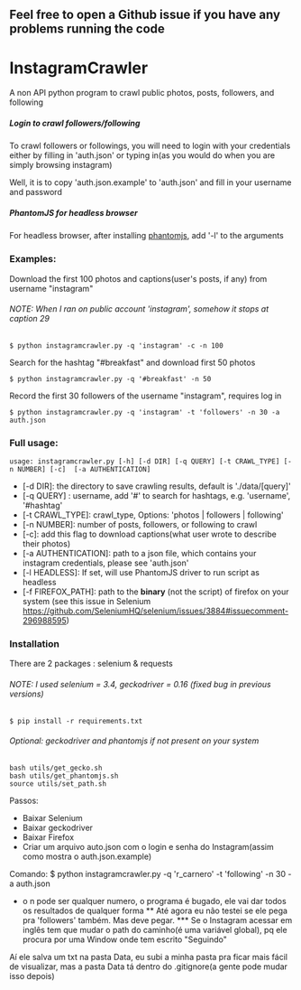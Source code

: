 Feel free to open a Github issue if you have any problems running the code
---
# InstagramCrawler
A non API python program to crawl public photos, posts, followers, and following

##### Login to crawl followers/following
To crawl followers or followings, you will need to login with your credentials either by filling in 'auth.json' or typing in(as you would do when you are simply browsing instagram)

Well, it is to copy 'auth.json.example' to 'auth.json' and fill in your username and password

##### PhantomJS for headless browser
For headless browser, after installing [phantomjs](http://phantomjs.org/), add '-l' to the arguments

### Examples:
Download the first 100 photos and captions(user's posts, if any) from username "instagram"

###### NOTE: When I ran on public account 'instagram', somehow it stops at caption 29
```
$ python instagramcrawler.py -q 'instagram' -c -n 100
```
Search for the hashtag "#breakfast" and download first 50 photos
```
$ python instagramcrawler.py -q '#breakfast' -n 50
```
Record the first 30 followers of the username "instagram", requires log in
```
$ python instagramcrawler.py -q 'instagram' -t 'followers' -n 30 -a auth.json
```

### Full usage:
```
usage: instagramcrawler.py [-h] [-d DIR] [-q QUERY] [-t CRAWL_TYPE] [-n NUMBER] [-c]  [-a AUTHENTICATION]
```
  - [-d DIR]: the directory to save crawling results, default is './data/[query]'
  - [-q QUERY] : username, add '#' to search for hashtags, e.g. 'username', '#hashtag'
  - [-t CRAWL_TYPE]: crawl_type, Options: 'photos | followers | following'
  - [-n NUMBER]: number of posts, followers, or following to crawl
  - [-c]: add this flag to download captions(what user wrote to describe their photos)
  - [-a AUTHENTICATION]: path to a json file, which contains your instagram credentials, please see 'auth.json'
  - [-l HEADLESS]: If set, will use PhantomJS driver to run script as headless
  - [-f FIREFOX_PATH]: path to the **binary** (not the script) of firefox on your system (see this issue in Selenium https://github.com/SeleniumHQ/selenium/issues/3884#issuecomment-296988595)


### Installation
There are 2 packages : selenium & requests

###### NOTE: I used selenium = 3.4, geckodriver = 0.16 (fixed bug in previous versions)
```
$ pip install -r requirements.txt
```

###### Optional: geckodriver and phantomjs if not present on your system
```
bash utils/get_gecko.sh
bash utils/get_phantomjs.sh
source utils/set_path.sh
```

Passos: 
- Baixar Selenium
- Baixar geckodriver
- Baixar Firefox
- Criar um arquivo auto.json com o login e senha do Instagram(assim como mostra o auth.json.example)

Comando:
$ python instagramcrawler.py -q 'r_carnero' -t 'following' -n 30 -a auth.json


* o n pode ser qualquer numero, o programa é bugado, ele vai dar todos os resultados de qualquer forma
** Até agora eu não testei se ele pega pra 'followers' também. Mas deve pegar.
*** Se o Instagram acessar em inglês tem que mudar o path do caminho(é uma variável global), pq ele procura por uma Window onde tem escrito "Seguindo"

Aí ele salva um txt na pasta Data, eu subi a minha pasta pra ficar mais fácil de visualizar, mas a pasta Data tá dentro do .gitignore(a gente pode mudar isso depois)

